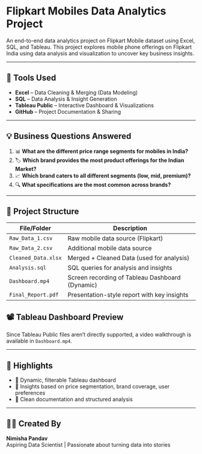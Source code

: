 # Flipkart Mobiles Data Analytics Project
An end-to-end data analytics project on Flipkart Mobile dataset using Excel, SQL, and Tableau.
This project explores mobile phone offerings on Flipkart India using data analysis and visualization to uncover key business insights.

---

## 🔧 Tools Used

- **Excel** – Data Cleaning & Merging (Data Modeling)
- **SQL** – Data Analysis & Insight Generation
- **Tableau Public** – Interactive Dashboard & Visualizations
- **GitHub** – Project Documentation & Sharing

---

## 💡 Business Questions Answered

1. 📊 **What are the different price range segments for mobiles in India?**  
2. 🏷️ **Which brand provides the most product offerings for the Indian Market?**  
3. 📈 **Which brand caters to all different segments (low, mid, premium)?**  
4. 🔍 **What specifications are the most common across brands?**
---
## 📂 Project Structure

| File/Folder           | Description                                         |
|-----------------------|-----------------------------------------------------|
| `Raw_Data_1.csv`      | Raw mobile data source (Flipkart)                  |
| `Raw_Data_2.csv`      | Additional mobile data source                      |
| `Cleaned_Data.xlsx`   | Merged + Cleaned Data (used for analysis)          |
| `Analysis.sql`        | SQL queries for analysis and insights              |
| `Dashboard.mp4`       | Screen recording of Tableau Dashboard (Dynamic)    |
| `Final_Report.pdf`    | Presentation-style report with key insights        |

## 📽️ Tableau Dashboard Preview

Since Tableau Public files aren’t directly supported, a video walkthrough is available in `Dashboard.mp4`.

---

## 📢 Highlights

- 🔹 Dynamic, filterable Tableau dashboard
- 🔹 Insights based on price segmentation, brand coverage, user preferences
- 🔹 Clean documentation and structured analysis

---

## 🙋‍♀️ Created By

**Nimisha Pandav**  
Aspiring Data Scientist | Passionate about turning data into stories  
